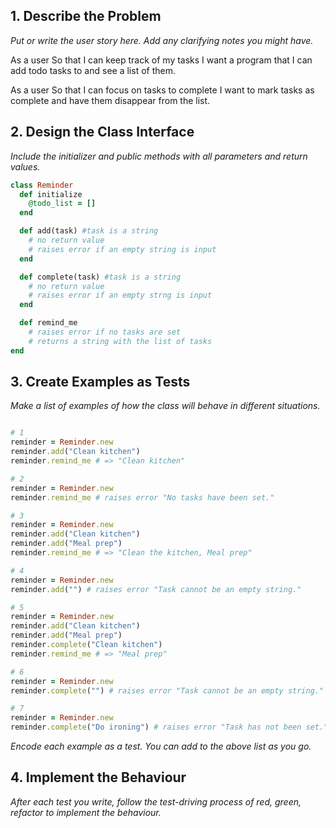 ## 1. Describe the Problem

_Put or write the user story here. Add any clarifying notes you might have._

As a user
So that I can keep track of my tasks
I want a program that I can add todo tasks to and see a list of them.

As a user
So that I can focus on tasks to complete
I want to mark tasks as complete and have them disappear from the list.

## 2. Design the Class Interface

_Include the initializer and public methods with all parameters and return values._

```ruby
class Reminder
  def initialize
    @todo_list = []
  end

  def add(task) #task is a string
    # no return value
    # raises error if an empty string is input
  end

  def complete(task) #task is a string
    # no return value
    # raises error if an empty strng is input
  end

  def remind_me
    # raises error if no tasks are set
    # returns a string with the list of tasks
end
```

## 3. Create Examples as Tests

_Make a list of examples of how the class will behave in different situations._

```ruby

# 1
reminder = Reminder.new
reminder.add("Clean kitchen")
reminder.remind_me # => "Clean kitchen"

# 2
reminder = Reminder.new
reminder.remind_me # raises error "No tasks have been set."

# 3
reminder = Reminder.new
reminder.add("Clean kitchen")
reminder.add("Meal prep")
reminder.remind_me # => "Clean the kitchen, Meal prep"

# 4
reminder = Reminder.new
reminder.add("") # raises error "Task cannot be an empty string."

# 5
reminder = Reminder.new
reminder.add("Clean kitchen")
reminder.add("Meal prep")
reminder.complete("Clean kitchen")
reminder.remind_me # => "Meal prep"

# 6
reminder = Reminder.new
reminder.complete("") # raises error "Task cannot be an empty string."

# 7
reminder = Reminder.new
reminder.complete("Do ironing") # raises error "Task has not been set."
```

_Encode each example as a test. You can add to the above list as you go._

## 4. Implement the Behaviour

_After each test you write, follow the test-driving process of red, green, refactor to implement the behaviour._


